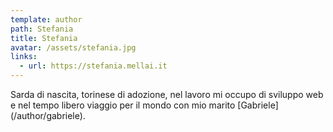 ```yaml
---
template: author
path: Stefania
title: Stefania
avatar: /assets/stefania.jpg
links:
  - url: https://stefania.mellai.it
---
```

Sarda di nascita, torinese di adozione, nel lavoro mi occupo di sviluppo web e nel tempo libero viaggio per il mondo con mio marito \[Gabriele](/author/gabriele).